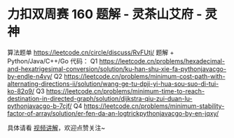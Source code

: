 # 力扣双周赛 160 题解 - 灵茶山艾府 - 灵神

算法题单 https://leetcode.cn/circle/discuss/RvFUtj/
题解 + Python/Java/C++/Go 代码：
Q1 https://leetcode.cn/problems/hexadecimal-and-hexatrigesimal-conversion/solution/ku-han-shu-xie-fa-pythonjavacgo-by-endle-n4vy/
Q2 https://leetcode.cn/problems/minimum-cost-path-with-alternating-directions-ii/solution/wang-ge-tu-dpji-yi-hua-sou-suo-di-tui-ko-82o9/
Q3 https://leetcode.cn/problems/minimum-time-to-reach-destination-in-directed-graph/solution/dijkstra-qiu-zui-duan-lu-pythonjavacgo-b-7cjf/
Q4 https://leetcode.cn/problems/minimum-stability-factor-of-array/solution/er-fen-da-an-logtrickpythonjavacgo-by-en-jqxy/

具体请看 [视频讲解](https://www.bilibili.com/video/TODO时间/?t=2m30s)，欢迎点赞关注~

